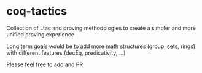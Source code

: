 # coq-tactics

Collection of Ltac and proving methodologies to create a simpler and more unified proving experience

Long term goals would be to add more math structures (group, sets, rings) with different features (decEq, predicativity, ...)

Please feel free to add and PR
